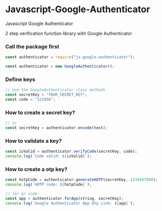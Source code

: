 # Javascript-Google-Authenticator

Javascript Google Authenticator

2 step verification function library with Google Authenticator

### Call the package first

```js
const authenticator = require("js-google-authenticator");

const authenticator = new GoogleAuthenticator();
```

### Define keys

```js
// Use the GoogleAuthenticator class methods
const secretKey = "YOUR_SECRET_KEY";
const code = "123456";
```

### How to create a secret key?

```js
// or
const secretKey = authenticator.encode(text);
```

### How to validate a key?

```js
const isValid = authenticator.verifyCode(secretKey, code);
console.log(`Code valid: ${isValid}`);
```

### How to create a otp key?

```js
const hotpCode = authenticator.generateHOTP(secretKey, 1234567890);
console.log(`HOTP code: ${hotpCode}`);

// for qr code:
const app = authenticator.forApp(string, secretKey);
console.log(`Google Authenticator App Otp Link: ${app}`);
```
